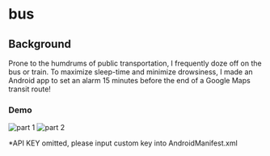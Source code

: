 # bus

## Background
Prone to the humdrums of public transportation, I frequently doze off on the bus or train. To maximize sleep-time and minimize drowsiness, I made an Android app to set an alarm 15 minutes before the end of a Google Maps transit route!

### Demo
![part 1](https://user-images.githubusercontent.com/42861174/88353510-a0da7c00-cd12-11ea-84f3-a81b0fa8a3e4.gif)
![part 2](https://user-images.githubusercontent.com/42861174/88353517-a59f3000-cd12-11ea-9936-3ae38a186fad.gif)

*API KEY omitted, please input custom key into AndroidManifest.xml
